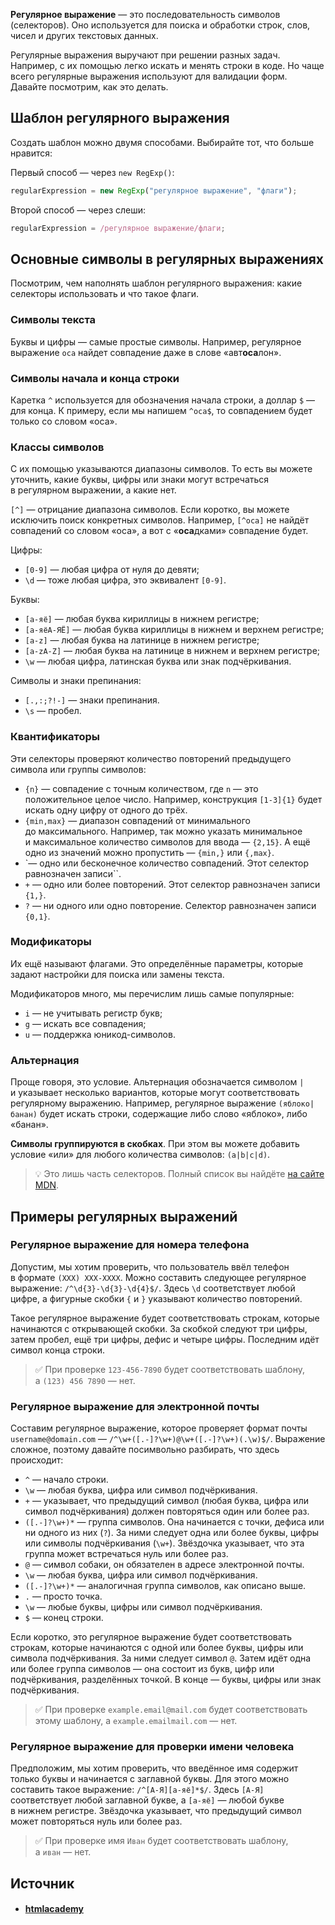 **Регулярное выражение** — это последовательность символов (селекторов). Оно используется для поиска и обработки строк, слов, чисел и других текстовых данных.

Регулярные выражения выручают при решении разных задач. Например, с их помощью легко искать и менять строки в коде. Но чаще всего регулярные выражения используют для валидации форм. Давайте посмотрим, как это делать.

## Шаблон регулярного выражения

Создать шаблон можно двумя способами. Выбирайте тот, что больше нравится:

Первый способ — через `new RegExp()`:

```ts
regularExpression = new RegExp("регулярное выражение", "флаги");
```

Второй способ — через слеши:

```ts
regularExpression = /регулярное выражение/флаги;
```

## Основные символы в регулярных выражениях

Посмотрим, чем наполнять шаблон регулярного выражения: какие селекторы использовать и что такое флаги.

### Символы текста

Буквы и цифры — самые простые символы. Например, регулярное выражение `оса` найдет совпадение даже в слове «авт**оса**лон».

### Символы начала и конца строки

Каретка `^` используется для обозначения начала строки, а доллар `$` — для конца. К примеру, если мы напишем `^оса$`, то совпадением будет только со словом «оса».

### Классы символов

С их помощью указываются диапазоны символов. То есть вы можете уточнить, какие буквы, цифры или знаки могут встречаться в регулярном выражении, а какие нет.

`[^]` — отрицание диапазона символов. Если коротко, вы можете исключить поиск конкретных символов. Например, `[^оса]` не найдёт совпадений со словом «оса», а вот с «**оса**дками» совпадение будет.

Цифры:

- `[0-9]` — любая цифра от нуля до девяти;
- `\d` — тоже любая цифра, это эквивалент `[0-9]`.

Буквы:

- `[а-яё]` — любая буква кириллицы в нижнем регистре;
- `[а-яёА-ЯЁ]` — любая буква кириллицы в нижнем и верхнем регистре;
- `[a-z]` — любая буква на латинице в нижнем регистре;
- `[a-zA-Z]` — любая буква на латинице в нижнем и верхнем регистре;
- `\w` — любая цифра, латинская буква или знак подчёркивания.

Символы и знаки препинания:

- `[.,:;?!-]` — знаки препинания.
- `\s` — пробел.

### Квантификаторы

Эти селекторы проверяют количество повторений предыдущего символа или группы символов:

- `{n}` — совпадение с точным количеством, где `n` — это положительное целое число. Например, конструкция `[1-3]{1}` будет искать одну цифру от одного до трёх.
- `{min,max}` — диапазон совпадений от минимального до максимального. Например, так можно указать минимальное и максимальное количество символов для ввода — `{2,15}`. А ещё одно из значений можно пропустить — `{min,}` или `{,max}`.
- `— одно или бесконечное количество совпадений. Этот селектор равнозначен записи``.
- `+` — одно или более повторений. Этот селектор равнозначен записи `{1,}`.
- `?` — ни одного или одно повторение. Селектор равнозначен записи `{0,1}`.

### Модификаторы

Их ещё называют флагами. Это определённые параметры, которые задают настройки для поиска или замены текста.

Модификаторов много, мы перечислим лишь самые популярные:

- `i` — не учитывать регистр букв;
- `g` — искать все совпадения;
- `u` — поддержка юникод-символов.

### Альтернация

Проще говоря, это условие. Альтернация обозначается символом `|` и указывает несколько вариантов, которые могут соответствовать регулярному выражению. Например, регулярное выражение `(яблоко|банан)` будет искать строки, содержащие либо слово «яблоко», либо «банан».

**Символы группируются в скобках**. При этом вы можете добавить условие «или» для любого количества символов: `(a|b|c|d)`.

> 💡 Это лишь часть селекторов. Полный список вы найдёте [на сайте MDN](https://developer.mozilla.org/ru/docs/Web/JavaScript/Reference/Global_Objects/RegExp).


## Примеры регулярных выражений

### Регулярное выражение для номера телефона

Допустим, мы хотим проверить, что пользователь ввёл телефон в формате `(XXX) XXX-XXXX`. Можно составить следующее регулярное выражение: `/^\d{3}-\d{3}-\d{4}$/`. Здесь `\d` соответствует любой цифре, а фигурные скобки `{` и `}` указывают количество повторений.

Такое регулярное выражение будет соответствовать строкам, которые начинаются с открывающей скобки. За скобкой следуют три цифры, затем пробел, ещё три цифры, дефис и четыре цифры. Последним идёт символ конца строки.

> ✅ При проверке `123-456-7890` будет соответствовать шаблону, а `(123) 456 7890` — нет.

### Регулярное выражение для электронной почты

Составим регулярное выражение, которое проверяет формат почты `username@domain.com` — `/^\w+([.-]?\w+)@\w+([.-]?\w+)(.\w)$/`. Выражение сложное, поэтому давайте посимвольно разбирать, что здесь происходит:

- `^` — начало строки.
- `\w` — любая буква, цифра или символ подчёркивания.
- `+` — указывает, что предыдущий символ (любая буква, цифра или символ подчёркивания) должен повторяться один или более раз.
- `([.-]?\w+)*` — группа символов. Она начинается с точки, дефиса или ни одного из них (`?`). За ними следует одна или более буквы, цифры или символы подчёркивания (`\w+`). Звёздочка указывает, что эта группа может встречаться нуль или более раз.
- `@` — символ собаки, он обязателен в адресе электронной почты.
- `\w` — любая буква, цифра или символ подчёркивания.
- `([.-]?\w+)*` — аналогичная группа символов, как описано выше.
- `.` — просто точка.
- `\w` — любые буквы, цифры или символ подчёркивания.
- `$` — конец строки.

Если коротко, это регулярное выражение будет соответствовать строкам, которые начинаются с одной или более буквы, цифры или символа подчёркивания. За ними следует символ `@`. Затем идёт одна или более группа символов — она состоит из букв, цифр или подчёркивания, разделённых точкой. В конце — буквы, цифры или знак подчёркивания.

> ✅ При проверке `example.email@mail.com` будет соответствовать этому шаблону, а `example.emailmail.com` — нет.

### Регулярное выражение для проверки имени человека

Предположим, мы хотим проверить, что введённое имя содержит только буквы и начинается с заглавной буквы. Для этого можно составить такое выражение: `/^[А-Я][а-яё]*$/`. Здесь `[А-Я]` соответствует любой заглавной букве, а `[а-яё]` — любой букве в нижнем регистре. Звёздочка указывает, что предыдущий символ может повторяться нуль или более раз.

> ✅ При проверке имя `Иван` будет соответствовать шаблону, а `иван` — нет.

## Источник
- #### [htmlacademy](https://htmlacademy.ru/blog/js/regexp-howto)
